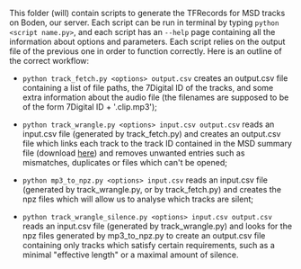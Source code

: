 This folder (will) contain scripts to generate the TFRecords for MSD tracks on Boden, our server. Each script can be run in terminal by typing `python <script name.py>`, and each script has an `--help` page containing all the information about options and parameters. Each script relies on the output file of the previous one in order to function correctly. Here is an outline of the correct workflow:

 - `python track_fetch.py <options> output.csv` creates an output.csv file containing a list of file paths, the 7Digital ID of the tracks, and some extra information about the audio file (the filenames are supposed to be of the form 7Digital ID + '.clip.mp3');

- `python track_wrangle.py <options> input.csv output.csv` reads an input.csv file (generated by track_fetch.py) and creates an output.csv file which links each track to the track ID contained in the MSD summary file (download [here](http://millionsongdataset.com/sites/default/files/AdditionalFiles/msd_summary_file.h5)) and removes unwanted entries such as mismatches, duplicates or files which can't be opened;

- `python mp3_to_npz.py <options> input.csv` reads an input.csv file (generated by track_wrangle.py, or by track_fetch.py) and creates the npz files which will allow us to analyse which tracks are silent;

- `python track_wrangle_silence.py <options> input.csv output.csv` reads an input.csv file (generated by track_wrangle.py) and looks for the npz files generated by mp3_to_npz.py to create an output.csv file containing only tracks which satisfy certain requirements, such as a minimal "effective length" or a maximal amount of silence.
